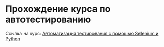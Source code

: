 # Прохождение курса по автотестированию
Ссылка на курс: [Автоматизация тестирования с помощью Selenium и Python](https://stepik.org/course/575)